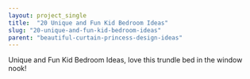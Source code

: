 ```yaml
---
layout: project_single
title:  "20 Unique and Fun Kid Bedroom Ideas"
slug: "20-unique-and-fun-kid-bedroom-ideas"
parent: "beautiful-curtain-princess-design-ideas"
---
```

Unique and Fun Kid Bedroom Ideas, love this trundle bed in the window nook!